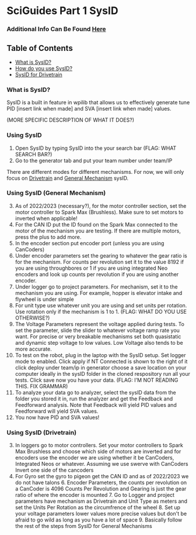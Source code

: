 # SciGuides Part 1 SysID


### Additional Info Can Be Found [Here](#https://docs.wpilib.org/en/stable/docs/software/pathplanning/system-identification/index.html)
## Table of Contents
- [What is SysID?](#what-is-SysID?)
- [How do you use SysID?](#how-do-you-use-sysid)
- [SysID for Drivetrain](#sysid-for-drivetrain)

### What is SysID?

SysID is a built in feature in wpilib that allows us to effectively generate tune PID [insert link when made] and SVA [insert link when made] values.

(MORE SPECIFIC DESCRIPTION OF WHAT IT DOES?)

### Using SysID

1. Open SysID by typing SysID into the your search bar (FLAG: WHAT SEARCH BAR?)
2. Go to the generator tab and put your team number under team/IP 

There are different modes for different mechanisms. For now, we will only focus on [Drivetrain](#using-sysid-drivetrain) and [General Mechanism](#using-sysid-general-mechanism) sysID.

### Using SysID (General Mechanism)

3. As of 2022/2023 (necessary?), for the motor controller section, set the motor controller to Spark Max (Brushless). Make sure to set motors to inverted when applicable!
4. For the CAN ID put the ID found on the Spark Max connected to the motor of the mechanism you are testing. If there are multiple motors, press the plus to add more.
5. In the encoder section put encoder port (unless you are using CanCoders)
6. Under encoder parameters set the gearing to whatever the gear ratio is for the mechanism. For counts per revolution set it to the value 8192 if you are using throughbores or 1 if you are using integrated Neo encoders and look up counts per revolution if you are using another encoder.
7. Under logger go to project parameters. For mechanism, set it to the mechanism you are using. For example, hopper is elevator intake and flywheel is under simple
8. For unit type use whatever unit you are using and set units per rotation. Use rotation only if the mechanism is 1 to 1. (FLAG: WHAT DO YOU USE OTHERWISE?)
9. The Voltage Parameters represent the voltage applied during tests. To set the parameter, slide the slider to whatever voltage ramp rate you want. For precise or very breakable mechanisms set both quasistatic and dynamic step voltage to low values. Low Voltage also tends to be more accurate.
10. To test on the robot, plug in the laptop with the SysID setup. Set logger mode to enabled. Click apply if NT Connected is shown to the right of it click deploy under team/ip in generator choose a save location on your computer ideally in the sysID folder in the cloned respository run all your tests. Click save now you have your data. (FLAG: I'M NOT READING THIS. FIX GRAMMAR)
11. To analyze your data go to analyzer, select the sysID data from the folder you stored it in, run the analyzer and get the Feedback and Feedforward analysis. Note that Feedback will yield PID values and Feedforward will yield SVA values.
12. You now have PID and SVA values!

### Using SysID (Drivetrain)

3. In loggers go to motor controllers. Set your motor controllers to Spark Max Brushless and choose which side of motors are inverted and for encoders use the encoder we are using whether it be CanCoders, Integrated Neos or whatever. Assuming we use swerve with CanCoders Invert one side of the cancoders
5. For Gyro set the gyro to pigeon get the CAN ID and as of 2022/2023 we do 
    not have talons
    6. Encoder Parameters, the counts per revolution on a CanCoder is 4096 Counts 
    Per Revolution and Gearing is just the gear ratio of where the encoder is mounted
    7. Go to Logger and project parameters have mechanism as Drivetrain and Unit 
    Type as meters and set the Units Per Rotation as the circumfrence of the wheel
    8. Set up your voltage parameters lower values more precise values but don't 
    be afraid to go wild as long as you have a lot of space
    9. Basically follow the rest of the steps from SysID for General Mechanisms


    

